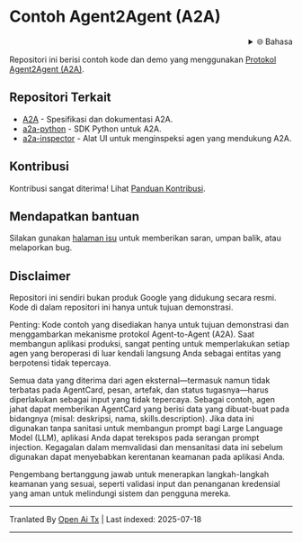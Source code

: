 # Contoh Agent2Agent (A2A)

<div style="text-align: right;">
  <details>
    <summary>🌐 Bahasa</summary>
    <div style="text-align: center;">
      <a href="https://openaitx.github.io/view.html?user=a2aproject&project=a2a-samples&lang=en">English</a>
      | <a href="https://openaitx.github.io/view.html?user=a2aproject&project=a2a-samples&lang=zh-CN">简体中文</a>
      | <a href="https://openaitx.github.io/view.html?user=a2aproject&project=a2a-samples&lang=zh-TW">繁體中文</a>
      | <a href="https://openaitx.github.io/view.html?user=a2aproject&project=a2a-samples&lang=ja">日本語</a>
      | <a href="https://openaitx.github.io/view.html?user=a2aproject&project=a2a-samples&lang=ko">한국어</a>
      | <a href="https://openaitx.github.io/view.html?user=a2aproject&project=a2a-samples&lang=hi">हिन्दी</a>
      | <a href="https://openaitx.github.io/view.html?user=a2aproject&project=a2a-samples&lang=th">ไทย</a>
      | <a href="https://openaitx.github.io/view.html?user=a2aproject&project=a2a-samples&lang=fr">Français</a>
      | <a href="https://openaitx.github.io/view.html?user=a2aproject&project=a2a-samples&lang=de">Deutsch</a>
      | <a href="https://openaitx.github.io/view.html?user=a2aproject&project=a2a-samples&lang=es">Español</a>
      | <a href="https://openaitx.github.io/view.html?user=a2aproject&project=a2a-samples&lang=it">Italiano</a>
      | <a href="https://openaitx.github.io/view.html?user=a2aproject&project=a2a-samples&lang=ru">Русский</a>
      | <a href="https://openaitx.github.io/view.html?user=a2aproject&project=a2a-samples&lang=pt">Português</a>
      | <a href="https://openaitx.github.io/view.html?user=a2aproject&project=a2a-samples&lang=nl">Nederlands</a>
      | <a href="https://openaitx.github.io/view.html?user=a2aproject&project=a2a-samples&lang=pl">Polski</a>
      | <a href="https://openaitx.github.io/view.html?user=a2aproject&project=a2a-samples&lang=ar">العربية</a>
      | <a href="https://openaitx.github.io/view.html?user=a2aproject&project=a2a-samples&lang=fa">فارسی</a>
      | <a href="https://openaitx.github.io/view.html?user=a2aproject&project=a2a-samples&lang=tr">Türkçe</a>
      | <a href="https://openaitx.github.io/view.html?user=a2aproject&project=a2a-samples&lang=vi">Tiếng Việt</a>
      | <a href="https://openaitx.github.io/view.html?user=a2aproject&project=a2a-samples&lang=id">Bahasa Indonesia</a>
    </div>
  </details>
</div>

Repositori ini berisi contoh kode dan demo yang menggunakan [Protokol Agent2Agent (A2A)](https://goo.gle/a2a).

## Repositori Terkait

- [A2A](https://github.com/a2aproject/A2A) - Spesifikasi dan dokumentasi A2A.
- [a2a-python](https://github.com/a2aproject/a2a-python) - SDK Python untuk A2A.
- [a2a-inspector](https://github.com/a2aproject/a2a-inspector) - Alat UI untuk menginspeksi agen yang mendukung A2A.

## Kontribusi

Kontribusi sangat diterima! Lihat [Panduan Kontribusi](https://raw.githubusercontent.com/a2aproject/a2a-samples/main/CONTRIBUTING.md).

## Mendapatkan bantuan

Silakan gunakan [halaman isu](https://github.com/a2aproject/a2a-samples/issues) untuk memberikan saran, umpan balik, atau melaporkan bug.

## Disclaimer

Repositori ini sendiri bukan produk Google yang didukung secara resmi. Kode di dalam repositori ini hanya untuk tujuan demonstrasi.

Penting: Kode contoh yang disediakan hanya untuk tujuan demonstrasi dan menggambarkan mekanisme protokol Agent-to-Agent (A2A). Saat membangun aplikasi produksi, sangat penting untuk memperlakukan setiap agen yang beroperasi di luar kendali langsung Anda sebagai entitas yang berpotensi tidak tepercaya.

Semua data yang diterima dari agen eksternal—termasuk namun tidak terbatas pada AgentCard, pesan, artefak, dan status tugasnya—harus diperlakukan sebagai input yang tidak tepercaya. Sebagai contoh, agen jahat dapat memberikan AgentCard yang berisi data yang dibuat-buat pada bidangnya (misal: deskripsi, nama, skills.description). Jika data ini digunakan tanpa sanitasi untuk membangun prompt bagi Large Language Model (LLM), aplikasi Anda dapat terekspos pada serangan prompt injection. Kegagalan dalam memvalidasi dan mensanitasi data ini sebelum digunakan dapat menyebabkan kerentanan keamanan pada aplikasi Anda.

Pengembang bertanggung jawab untuk menerapkan langkah-langkah keamanan yang sesuai, seperti validasi input dan penanganan kredensial yang aman untuk melindungi sistem dan pengguna mereka.


---

Tranlated By [Open Ai Tx](https://github.com/OpenAiTx/OpenAiTx) | Last indexed: 2025-07-18

---